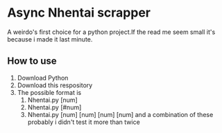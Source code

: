 # Async Nhentai scrapper

A weirdo's first choice for a python project.If the read me seem small it's because i made it last minute.

## How to use

1. Download Python
2. Download this respository
3. The possible format is 
	1. Nhentai.py [num] 
	2. Nhentai.py [#num] 
	3. Nhentai.py [num] [num] [num] [num] and a combination of these probably i didn't test it more than twice
